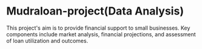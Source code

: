 # Mudraloan-project(Data Analysis)
This project's  aim is to provide financial support to small businesses. Key components include market analysis, financial projections, and assessment of loan utilization and outcomes.
